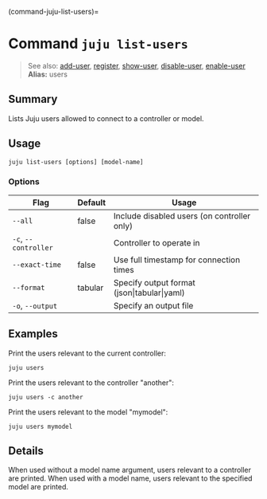 (command-juju-list-users)=
# Command `juju list-users`
> See also: [add-user](#add-user), [register](#register), [show-user](#show-user), [disable-user](#disable-user), [enable-user](#enable-user)
**Alias:** users

## Summary
Lists Juju users allowed to connect to a controller or model.

## Usage
```juju list-users [options] [model-name]```

### Options
| Flag | Default | Usage |
| --- | --- | --- |
| `--all` | false | Include disabled users (on controller only) |
| `-c`, `--controller` |  | Controller to operate in |
| `--exact-time` | false | Use full timestamp for connection times |
| `--format` | tabular | Specify output format (json&#x7c;tabular&#x7c;yaml) |
| `-o`, `--output` |  | Specify an output file |

## Examples

Print the users relevant to the current controller:

    juju users
    
Print the users relevant to the controller "another":

    juju users -c another

Print the users relevant to the model "mymodel":

    juju users mymodel


## Details
When used without a model name argument, users relevant to a controller are printed.
When used with a model name, users relevant to the specified model are printed.